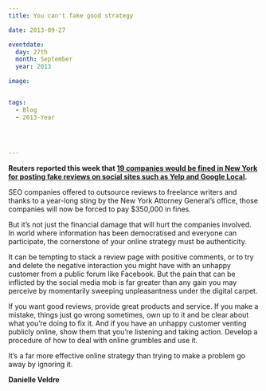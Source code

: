 ```yaml
---
title: You can't fake good strategy

date: 2013-09-27

eventdate:
  day: 27th
  month: September
  year: 2013

image: 


tags:
  - Blog
  - 2013-Year




---
```

<p><strong>Reuters reported this week that <a href="http://www.reuters.com/article/2013/09/23/internet-reviews-idUSL4N0HJ39820130923" target="_blank" rel="noopener">19 companies would be fined in New York for posting fake reviews on social sites such as Yelp and Google Local</a>.</strong></p>
<p>SEO companies offered to outsource reviews to freelance writers and thanks to a year-long sting by the New York Attorney General&rsquo;s office, those companies will now be forced to pay $350,000 in fines.</p>
<p>But it&rsquo;s not just the financial damage that will hurt the companies involved. In world where information has been democratised and everyone can participate, the cornerstone of your online strategy must be authenticity.</p>
<p>It can be tempting to stack a review page with positive comments, or to try and delete the negative interaction you might have with an unhappy customer from a public forum like Facebook. But the pain that can be inflicted by the social media mob is far greater than any gain you may perceive by momentarily sweeping unpleasantness under the digital carpet.</p>
<p>If you want good reviews, provide great products and service. If you make a mistake, things just go wrong sometimes, own up to it and be clear about what you&rsquo;re doing to fix it. And if you have an unhappy customer venting publicly online, show them that you&rsquo;re listening and taking action. Develop a procedure of how to deal with online grumbles and use it.</p>
<p>It&rsquo;s a far more effective online strategy than trying to make a problem go away by ignoring it.</p>
<p><strong>Danielle Veldre</strong></p>